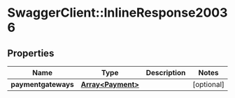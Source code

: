 # SwaggerClient::InlineResponse20036

## Properties
Name | Type | Description | Notes
------------ | ------------- | ------------- | -------------
**paymentgateways** | [**Array&lt;Payment&gt;**](Payment.md) |  | [optional] 


